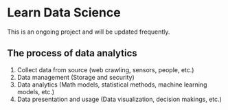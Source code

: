# Learn Data Science

This is an ongoing project and will be updated frequently. 

## The process of data analytics
1. Collect data from source (web crawling, sensors, people, etc.)
2. Data management (Storage and security)
3. Data analytics (Math models, statistical methods, machine learning models, etc.)
4. Data presentation and usage (Data visualization, decision makings, etc.)